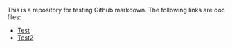 This is a repository for testing Github markdown. The following links are doc files:

* [Test](test.md)
* [Test2](test2.md)
